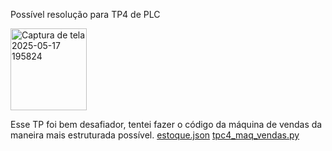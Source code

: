 Possível resolução para TP4 de PLC

<img width="122" height="131" alt="Captura de tela 2025-05-17 195824" src="https://github.com/user-attachments/assets/58ed5c42-1385-44bf-aeef-b7ab82f2388d" />

Esse TP foi bem desafiador, tentei fazer o código da máquina de vendas da maneira mais estruturada possível. [estoque.json](https://github.com/user-attachments/files/22996837/estoque.json)
[tpc4_maq_vendas.py](https://github.com/user-attachments/files/22996849/tpc4_maq_vendas.py)
